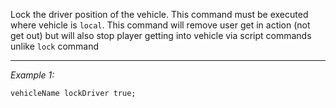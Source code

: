 Lock the driver position of the vehicle. This command must be executed where vehicle is `local`. This command will remove user get in action (not get out) but will also stop player getting into vehicle via script commands unlike `lock` command


---
*Example 1:*
```sqf
vehicleName lockDriver true;
```